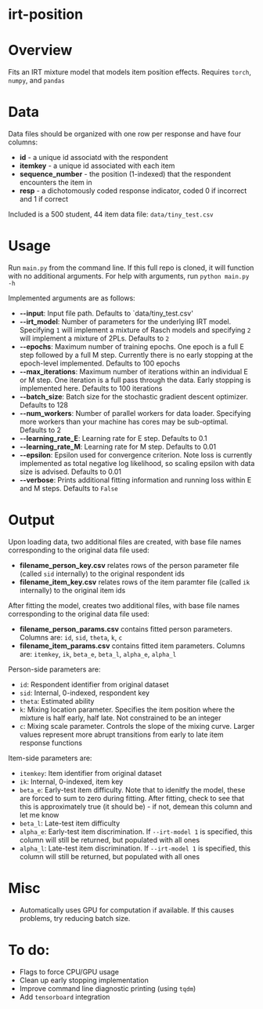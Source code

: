 # irt-position

# Overview

Fits an IRT mixture model that models item position effects. Requires `torch`, `numpy`, and `pandas`

# Data

Data files should be organized with one row per response and have four columns:

- **id** - a unique id associatd with the respondent
- **itemkey** - a unique id associated with each item
- **sequence_number** - the position (1-indexed) that the respondent encounters the item in
- **resp** - a dichotomously coded response indicator, coded 0 if incorrect and 1 if correct

Included is a 500 student, 44 item data file: `data/tiny_test.csv`

# Usage

Run `main.py` from the command line. If this full repo is cloned, it will function with no additional arguments. For help with arguments, run `python main.py -h`

Implemented arguments are as follows:

- **--input**: Input file path. Defaults to `data/tiny_test.csv'
- **--irt_model**: Number of parameters for the underlying IRT model. Specifying `1` will implement a mixture of Rasch models and specifying `2` will implement a mixture of 2PLs. Defaults to `2`
- **--epochs**: Maximum number of training epochs. One epoch is a full E step followed by a full M step. Currently there is no early stopping at the epoch-level implemented. Defaults to 100 epochs
- **--max_iterations**: Maximum number of iterations within an individual E or M step. One iteration is a full pass through the data. Early stopping is implemented here. Defaults to 100 iterations
- **--batch_size**: Batch size for the stochastic gradient descent optimizer. Defaults to 128
- **--num_workers**: Number of parallel workers for data loader. Specifying more workers than your machine has cores may be sub-optimal. Defaults to 2
- **--learning_rate_E**: Learning rate for E step. Defaults to 0.1
- **--learning_rate_M**: Learning rate for M step. Defaults to 0.01
- **--epsilon**: Epsilon used for convergence criterion. Note loss is currently implemented as total negative log likelihood, so scaling epsilon with data size is advised. Defaults to 0.01
- **--verbose**: Prints additional fitting information and running loss within E and M steps. Defaults to `False`


# Output

Upon loading data, two additional files are created, with base file names corresponding to the original data file used:

- **filename\_person\_key.csv** relates rows of the person parameter file (called `sid` internally) to the original respondent ids
- **filename\_item\_key.csv** relates rows of the item paramter file (called `ik` internally) to the original item ids

After fitting the model, creates two additional files, with base file names corresponding to the original data file used:


- **filename\_person\_params.csv** contains fitted person parameters. Columns are: `id`, `sid`, `theta`, `k`, `c`
- **filename\_item\_params.csv** contains fitted item parameters. Columns are: `itemkey`, `ik`, `beta_e`, `beta_l`, `alpha_e`, `alpha_l`

Person-side parameters are:

- `id`: Respondent identifier from original dataset
- `sid`: Internal, 0-indexed, respondent key
- `theta`: Estimated ability
- `k`: Mixing location parameter. Specifies the item position where the mixture is half early, half late. Not constrained to be an integer
- `c`: Mixing scale parameter. Controls the slope of the mixing curve. Larger values represent more abrupt transitions from early to late item response functions

Item-side parameters are:

- `itemkey`: Item identifier from original dataset
- `ik`: Internal, 0-indexed, item key
- `beta_e`: Early-test item difficulty. Note that to idenitfy the model, these are forced to sum to zero during fitting. After fitting, check to see that this is approximately true (it should be) - if not, demean this column and let me know
- `beta_l`: Late-test item difficulty
- `alpha_e`: Early-test item discrimination. If `--irt-model 1` is specified, this column will still be returned, but populated with all ones
- `alpha_l`: Late-test item discrimination. If `--irt-model 1` is specified, this column will still be returned, but populated with all ones

# Misc

- Automatically uses GPU for computation if available. If this causes problems, try reducing batch size.

# To do:

- Flags to force CPU/GPU usage
- Clean up early stopping implementation
- Improve command line diagnostic printing (using `tqdm`)
- Add `tensorboard` integration
